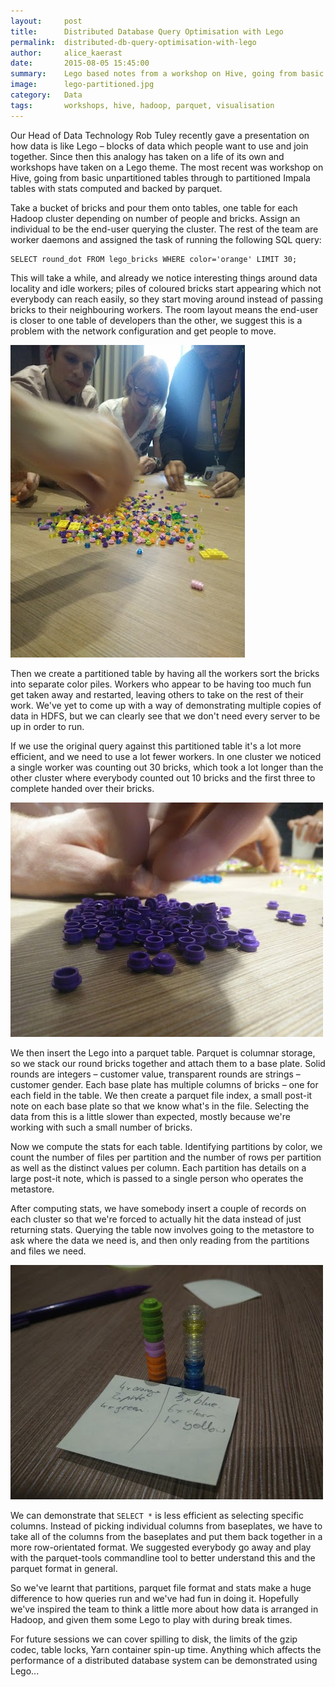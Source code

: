 ```yaml
---
layout:     post
title:      Distributed Database Query Optimisation with Lego
permalink:  distributed-db-query-optimisation-with-lego
author:     alice_kaerast
date:       2015-08-05 15:45:00
summary:    Lego based notes from a workshop on Hive, going from basic unpartitioned tables through to partitioned Impala tables with stats computed and backed by parquet.
image:      lego-partitioned.jpg
category:   Data
tags:       workshops, hive, hadoop, parquet, visualisation
---
```


Our Head of Data Technology Rob Tuley recently gave a presentation on how data is like Lego – blocks of data which people want to use and join together. Since then this analogy has taken on a life of its own and workshops have taken on a Lego theme. The most recent was workshop on Hive, going from basic unpartitioned tables through to partitioned Impala tables with stats computed and backed by parquet.

Take a bucket of bricks and pour them onto tables, one table for each Hadoop cluster depending on number of people and bricks. Assign an individual to be the end-user querying the cluster. The rest of the team are worker daemons and assigned the task of running the following SQL query:

    SELECT round_dot FROM lego_bricks WHERE color='orange' LIMIT 30;

This will take a while, and already we notice interesting things around data locality and idle workers; piles of coloured bricks start appearing which not everybody can reach easily, so they start moving around instead of passing bricks to their neighbouring workers. The room layout means the end-user is closer to one table of developers than the other, we suggest this is a problem with the network configuration and get people to move.

![Shuffled Lego](/images/lego-shuffled.jpg)

Then we create a partitioned table by having all the workers sort the bricks into separate color piles. Workers who appear to be having too much fun get taken away and restarted, leaving others to take on the rest of their work. We've yet to come up with a way of demonstrating multiple copies of data in HDFS, but we can clearly see that we don't need every server to be up in order to run.

If we use the original query against this partitioned table it's a lot more efficient, and we need to use a lot fewer workers. In one cluster we noticed a single worker was counting out 30 bricks, which took a lot longer than the other cluster where everybody counted out 10 bricks and the first three to complete handed over their bricks.

![Partitioned Lego](/images/lego-partitioned.jpg)

We then insert the Lego into a parquet table. Parquet is columnar storage, so we stack our round bricks together and attach them to a base plate. Solid rounds are integers – customer value, transparent rounds are strings – customer gender. Each base plate has multiple columns of bricks – one for each field in the table. We then create a parquet file index, a small post-it note on each base plate so that we know what's in the file. Selecting the data from this is a little slower than expected, mostly because we're working with such a small number of bricks.

Now we compute the stats for each table. Identifying partitions by color, we count the number of files per partition and the number of rows per partition as well as the distinct values per column. Each partition has details on a large post-it note, which is passed to a single person who operates the metastore.

After computing stats, we have somebody insert a couple of records on each cluster so that we're forced to actually hit the data instead of just returning stats. Querying the table now involves going to the metastore to ask where the data we need is, and then only reading from the partitions and files we need.

![Lego Metastore](/images/lego-metastore.jpg)

We can demonstrate that `SELECT *` is less efficient as selecting specific columns. Instead of picking individual columns from baseplates, we have to take all of the columns from the baseplates and put them back together in a more row-orientated format. We suggested everybody go away and play with the parquet-tools commandline tool to better understand this and the parquet format in general.

So we've learnt that partitions, parquet file format and stats make a huge difference to how queries run and we've had fun in doing it. Hopefully we've inspired the team to think a little more about how data is arranged in Hadoop, and given them some Lego to play with during break times.

For future sessions we can cover spilling to disk, the limits of the gzip codec, table locks, Yarn container spin-up time. Anything which affects the performance of a distributed database system can be demonstrated using Lego...
